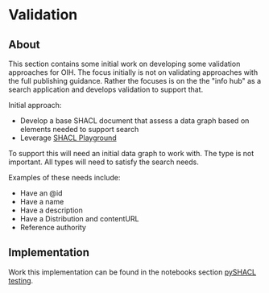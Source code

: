 # Validation

## About

This section contains some initial work on developing some validation
approaches for OIH.  The focus initially is not on validating approaches with
the full publishing guidance.  Rather the focuses is on the the "info hub" as a
search application and develops validation to support that.

Initial approach:

* Develop a base SHACL document that assess a data graph based on elements
  needed to support search
* Leverage [SHACL Playground](https://shacl.org/playground/)
  
To support this will need an initial data graph to work with.  The type is not
important.  All types will need to satisfy the search needs.

Examples of these needs include:

* Have an @id
* Have a name
* Have a description
* Have a Distribution and contentURL
* Reference authority

## Implementation

Work this implementation can be found in the notebooks section
[pySHACL testing](../tooling/notebooks/validation/OIH_SHACL.ipynb).

